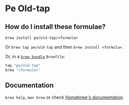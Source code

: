 # Pe Old-tap

## How do I install these formulae?

`brew install pe/old-tap/<formula>`

Or `brew tap pe/old-tap` and then `brew install <formula>`.

Or, in a [`brew bundle`](https://github.com/Homebrew/homebrew-bundle) `Brewfile`:

```ruby
tap "pe/old-tap"
brew "<formula>"
```

## Documentation

`brew help`, `man brew` or check [Homebrew's documentation](https://docs.brew.sh).
